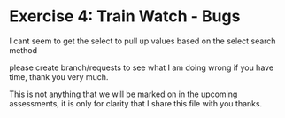 # Exercise 4: Train Watch  - Bugs

I cant seem to get the select to pull up values based on the select search method

please create branch/requests to see what I am doing wrong if you have time, thank you very much.

This is not anything that we will be marked on in the upcoming assessments, it is only for clarity that I share this file with you thanks.


